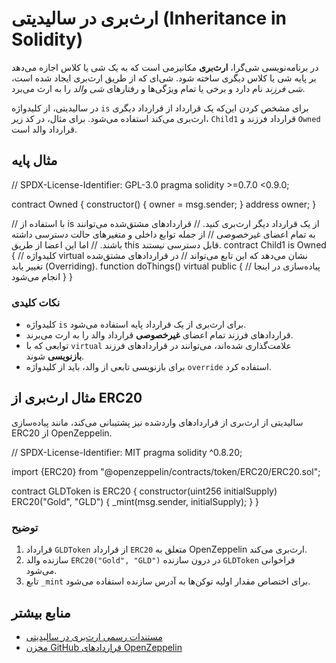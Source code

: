 # ارث‌بری در سالیدیتی (Inheritance in Solidity)

در برنامه‌نویسی شی‌گرا، **ارث‌بری** مکانیزمی است که به یک شی یا کلاس اجازه می‌دهد بر پایه شی یا کلاس دیگری ساخته شود. شی‌ای که از طریق ارث‌بری ایجاد شده است، _شی فرزند_ نام دارد و برخی یا تمام ویژگی‌ها و رفتارهای _شی والد_ را به ارث می‌برد.

در سالیدیتی، از کلیدواژه `is` برای مشخص کردن این‌که یک قرارداد از قرارداد دیگری ارث‌بری می‌کند استفاده می‌شود. برای مثال، در کد زیر، `Child1` قرارداد فرزند و `Owned` قرارداد والد است.

## مثال پایه

// SPDX-License-Identifier: GPL-3.0
pragma solidity >=0.7.0 <0.9.0;

contract Owned {
constructor() { owner = msg.sender; }
address owner;
}

// با استفاده از is از یک قرارداد دیگر ارث‌بری کنید.
// قراردادهای مشتق‌شده می‌توانند به تمام اعضای غیرخصوصی
// از جمله توابع داخلی و متغیرهای حالت دسترسی داشته باشند.
// اما این اعضا از طریق this قابل دسترسی نیستند.
contract Child1 is Owned {
// کلیدواژه virtual نشان می‌دهد که این تابع می‌تواند
// در قراردادهای مشتق‌شده تغییر یابد (Overriding).
function doThings() virtual public {
// پیاده‌سازی در اینجا انجام می‌شود
}
}


### نکات کلیدی

- کلیدواژه `is` برای ارث‌بری از یک قرارداد پایه استفاده می‌شود.
- قراردادهای فرزند تمام اعضای **غیرخصوصی** قرارداد والد را به ارث می‌برند.
- توابعی که با `virtual` علامت‌گذاری شده‌اند، می‌توانند در قراردادهای فرزند **بازنویسی** شوند.
- برای بازنویسی تابعی از والد، باید از کلیدواژه `override` استفاده کرد.

## مثال ارث‌بری از ERC20

سالیدیتی از ارث‌بری از قراردادهای واردشده نیز پشتیبانی می‌کند، مانند پیاده‌سازی ERC20 از OpenZeppelin.

// SPDX-License-Identifier: MIT
pragma solidity ^0.8.20;

import {ERC20} from "@openzeppelin/contracts/token/ERC20/ERC20.sol";

contract GLDToken is ERC20 {
constructor(uint256 initialSupply) ERC20("Gold", "GLD") {
_mint(msg.sender, initialSupply);
}
}


### توضیح

1. قرارداد `GLDToken` از قرارداد `ERC20` متعلق به OpenZeppelin ارث‌بری می‌کند.
2. سازنده والد `ERC20("Gold", "GLD")` در درون سازنده `GLDToken` فراخوانی می‌شود.
3. تابع `_mint` برای اختصاص مقدار اولیه توکن‌ها به آدرس سازنده استفاده می‌شود.

## منابع بیشتر

- [مستندات رسمی ارث‌بری در سالیدیتی](https://docs.soliditylang.org/en/latest/contracts.html#inheritance)
- [مخزن GitHub قراردادهای OpenZeppelin](https://github.com/OpenZeppelin/openzeppelin-contracts)


